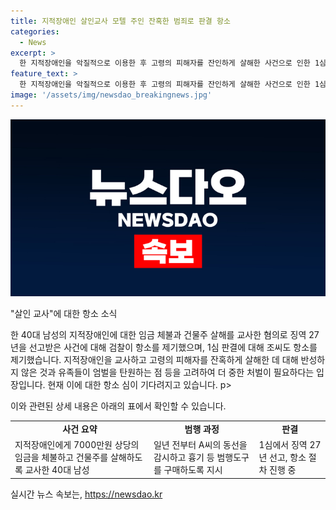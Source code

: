 ```yaml
---
title: 지적장애인 살인교사 모텔 주인 잔혹한 범죄로 판결 항소
categories:
  - News
excerpt: >
  한 지적장애인을 악질적으로 이용한 후 고령의 피해자를 잔인하게 살해한 사건으로 인한 1심에서의 판결을 두고 검찰이 항소를 제기했다. 검찰은 이 사건이 더 중한 처벌을 필요로 하며, 가족처럼 신뢰하는 지적장애인을 가해자로 만든 점 등을 감안할 때 더 엄격한 처벌이 필요하다고 주장했다. 
feature_text: >
  한 지적장애인을 악질적으로 이용한 후 고령의 피해자를 잔인하게 살해한 사건으로 인한 1심에서의 판결을 두고 검찰이 항소를 제기했다. 검찰은 이 사건이 더 중한 처벌을 필요로 하며, 가족처럼 신뢰하는 지적장애인을 가해자로 만든 점 등을 감안할 때 더 엄격한 처벌이 필요하다고 주장했다. 
image: '/assets/img/newsdao_breakingnews.jpg'
---
```


<p><img src="/assets/img/newsdao_breakingnews.jpg" alt="ranknews 속보" /></p>

<p>"살인 교사"에 대한 항소 소식</p>

<p>한 40대 남성의 지적장애인에 대한 임금 체불과 건물주 살해를 교사한 혐의로 징역 27년을 선고받은 사건에 대해 검찰이 항소를 제기했으며, 1심 판결에 대해 조씨도 항소를 제기했습니다. 지적장애인을 교사하고 고령의 피해자를 잔혹하게 살해한 데 대해 반성하지 않은 것과 유족들이 엄벌을 탄원하는 점 등을 고려하여 더 중한 처벌이 필요하다는 입장입니다. 현재 이에 대한 항소 심이 기다려지고 있습니다.  p></p>

<p>이와 관련된 상세 내용은 아래의 표에서 확인할 수 있습니다. </p>

<table>
  <tr>
    <td style="text-align: center; height: 17px;"><b>사건 요약</b></td>
    <td style="text-align: center; height: 17px;"><b>범행 과정</b></td>
    <td style="text-align: center; height: 17px;"><b>판결</b></td>
  </tr>
  <tr>
    <td>지적장애인에게 7000만원 상당의 임금을 체불하고 건물주를 살해하도록 교사한 40대 남성</td>
    <td>일년 전부터 A씨의 동선을 감시하고 흉기 등 범행도구를 구매하도록 지시</td>
    <td>1심에서 징역 27년 선고, 항소 절차 진행 중</td>
  </tr>
</table>
실시간 뉴스 속보는, <a href="https://newsdao.kr" rel="dofollow">https://newsdao.kr</a>


